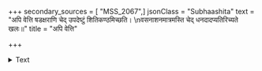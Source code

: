 +++
secondary_sources = [ "MSS_2067",]
jsonClass = "Subhaashita"
text = "अपि वेत्ति षडक्षराणि चेद् उपदेष्टुं शितिकण्ठमिच्छति।  \nवसनाशनमात्रमस्ति चेद् धनदादप्यतिरिच्यते खलः॥"
title = "अपि वेत्ति"

+++

<details><summary>Text</summary>

अपि वेत्ति षडक्षराणि चेद् उपदेष्टुं शितिकण्ठमिच्छति।  
वसनाशनमात्रमस्ति चेद् धनदादप्यतिरिच्यते खलः॥
</details>
